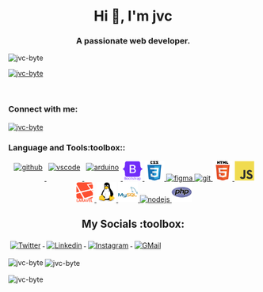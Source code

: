 <h1 align="center">Hi 👋, I'm jvc</h1>
<h3 align="center">A passionate web developer.</h3>

<p align="left"> <img src="https://komarev.com/ghpvc/?username=jvc-byte&label=Profile%20views&color=0e75b6&style=flat" alt="jvc-byte" /> </p>

<p align="left"> <a href="https://github.com/ryo-ma/github-profile-trophy"><img src="https://github-profile-trophy.vercel.app/?username=jvc-byte" alt="jvc-byte" /></a> </p>

<p align="left"> <a href="https://twitter.com/" target="blank"><img src="https://img.shields.io/twitter/follow/?logo=twitter&style=for-the-badge" alt="" /></a> </p>

<!-- 🔭 I’m currently working on [project 1](link 1)

- 🌱 I’m currently learning **project 2**

- 👯 I’m looking to collaborate on [project 2](link 2)

- 🤝 I’m looking for help with [project 2](project 2)

- 👨‍💻 All of my projects are available at [project 2](project 2)

- 📝 I regularly write articles on [project 2](project 2)

- 💬 Ask me about **project 2**

- 📫 How to reach me **project 2**

- 📄 Know about my experiences [project 2](project 2)

- ⚡ Fun fact **project 2** -->

<h3 align="left">Connect with me:</h3>
<p align="left">
<a href="https://linkedin.com/in/jvc-byte" target="blank"><img align="center" src="https://raw.githubusercontent.com/rahuldkjain/github-profile-readme-generator/master/src/images/icons/Social/linked-in-alt.svg" alt="jvc-byte" height="30" width="40" /></a>
</p>

<h3 align="left">Language and Tools:toolbox::</h3>
<p align="center">
  <a href="https://github.com/jvc-byte">
<img src="https://raw.githubusercontent.com/klaasnicolaas/ColoredBadges/prod/svg/dev/services/github.svg" alt="github" style="vertical-align:top; margin:4px">
</a>
  <a href="https://code.visualstudio.com/">
<img src="https://raw.githubusercontent.com/klaasnicolaas/ColoredBadges/master/svg/dev/tools/visualstudio_code.svg" alt="vscode" style="vertical-align:top; margin:4px">
</a>
<a href="https://www.arduino.cc/" target="_blank" rel="noreferrer"> 
  <img src="https://raw.githubusercontent.com/klaasnicolaas/ColoredBadges/master/svg/dev/tools/visualstudio_code.svg" alt="arduino" style="vertical-align:top; margin:4px"/> 
</a> 
  <a href="https://getbootstrap.com" target="_blank" rel="noreferrer"> 
    <img src="https://raw.githubusercontent.com/devicons/devicon/master/icons/bootstrap/bootstrap-plain-wordmark.svg" alt="bootstrap" width="40" height="40"/> </a> <a href="https://www.w3schools.com/css/" target="_blank" rel="noreferrer"> 
      <img src="https://raw.githubusercontent.com/devicons/devicon/master/icons/css3/css3-original-wordmark.svg" alt="css3" width="40" height="40"/> </a> <a href="https://www.figma.com/" target="_blank" rel="noreferrer"> <img src="https://www.vectorlogo.zone/logos/figma/figma-icon.svg" alt="figma" width="40" height="40"/> </a> <a href="https://git-scm.com/" target="_blank" rel="noreferrer"> <img src="https://www.vectorlogo.zone/logos/git-scm/git-scm-icon.svg" alt="git" width="40" height="40"/> </a> <a href="https://www.w3.org/html/" target="_blank" rel="noreferrer"> <img src="https://raw.githubusercontent.com/devicons/devicon/master/icons/html5/html5-original-wordmark.svg" alt="html5" width="40" height="40"/> </a> <a href="https://developer.mozilla.org/en-US/docs/Web/JavaScript" target="_blank" rel="noreferrer"> <img src="https://raw.githubusercontent.com/devicons/devicon/master/icons/javascript/javascript-original.svg" alt="javascript" width="40" height="40"/> </a> <a href="https://laravel.com/" target="_blank" rel="noreferrer"> <img src="https://raw.githubusercontent.com/devicons/devicon/master/icons/laravel/laravel-plain-wordmark.svg" alt="laravel" width="40" height="40"/> </a> <a href="https://www.linux.org/" target="_blank" rel="noreferrer"> <img src="https://raw.githubusercontent.com/devicons/devicon/master/icons/linux/linux-original.svg" alt="linux" width="40" height="40"/> </a> <a href="https://www.mysql.com/" target="_blank" rel="noreferrer"> <img src="https://raw.githubusercontent.com/devicons/devicon/master/icons/mysql/mysql-original-wordmark.svg" alt="mysql" width="40" height="40"/> </a> <a href="https://nodejs.org" target="_blank" rel="noreferrer"> <img src="https://raw.githubusercontent.com/devicons/devicon/master/icons/
                                                                                                                                                                                                                                                                                                                                                                                                                                                                                                                                                                                                                                                                                                                                                                                                                                                                                                                                                                                                                                                                                                                                                                                                                                                                                                                                                                                                                                                                                                                                                                                                                                                                                                                                                                                                                                                                                                                                                                                                                                                                                                                                                                                                                                                     nodejs/nodejs-original-wordmark.svg" alt="nodejs" width="40" height="40"/> </a> <a href="https://www.php.net" target="_blank" rel="noreferrer"> <img src="https://raw.githubusercontent.com/devicons/devicon/master/icons/php/php-original.svg" alt="php" width="40" height="40"/> </a> 
</p>


<h2 align="center">My Socials :toolbox: </h2>

<a href="https://twitter.com/adityaa_sahoo">
<img src="https://raw.githubusercontent.com/klaasnicolaas/ColoredBadges/master/svg/social/twitter.svg" alt="Twitter" style="vertical-align:top; margin:4px">
</a>
<a href="https://linkedin.com/in/arpan-aditya">
<img src="https://raw.githubusercontent.com/klaasnicolaas/ColoredBadges/master/svg/social/linkedin.svg" alt="Linkedin" style="vertical-align:top; margin:4px">
</a>
<a href="https://instagram.com/adityaa_sahoo">
<img src="https://raw.githubusercontent.com/klaasnicolaas/ColoredBadges/prod/svg/social/instagram.svg" alt="Instagram" style="vertical-align:top; margin:4px">
</a>
<a href="mailto:adityaarpansahoo@gmail.com">
<img src="https://raw.githubusercontent.com/klaasnicolaas/ColoredBadges/prod/svg/social/gmail.svg" alt="GMail" style="vertical-align:top; margin:4px">
</a>
</p>

<!--<h3 align="left">Support:</h3>
<p><a href="https://ko-fi.com/jvc"> <img align="left" src="https://cdn.ko-fi.com/cdn/kofi3.png?v=3" height="50" width="210" alt="jvc" /></a></p><br><br>-->

<span><img align="left" src="https://github-readme-stats.vercel.app/api/top-langs?username=jvc-byte&show_icons=true&locale=en&layout=compact" alt="jvc-byte" /></span>

<span>&nbsp;<img align="center" src="https://github-readme-stats.vercel.app/api?username=jvc-byte&show_icons=true&locale=en" alt="jvc-byte" /></span>

<span><img align="center" src="https://github-readme-streak-stats.herokuapp.com/?user=jvc-byte&" alt="jvc-byte" /></span>




